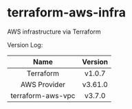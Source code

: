 # terraform-aws-infra
AWS infrastructure via Terraform

Version Log:

| Name | Version |
|:---:|:---:|
| Terraform | v1.0.7 |
| AWS Provider | v3.61.0 |
| terraform-aws-vpc | v3.7.0 |